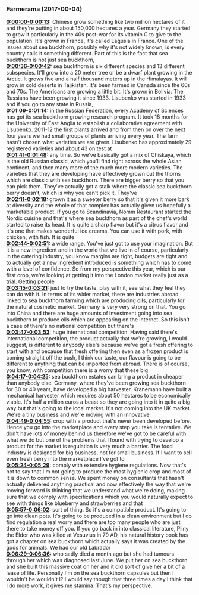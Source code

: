 ### Farmerama  (2017-00-04)
**[0:00:00-0:00:13](https://soundcloud.com/farmerama-radio/shorts-sea-buckthorn#t=0:00:00):**  Chinese grow something like two million hectares of it and they're putting in about 150,000  hectares a year. Germany they started to grow it particularly in the 40s post-war for its  vitamin C to give to the population. It's grown in France, it's called Lagusia in France. One  of the issues about sea buckthorn, possibly why it's not widely known, is every country calls it  something different. Part of this is the fact that sea buckthorn is not just sea buckthorn,  
**[0:00:36-0:00:42](https://soundcloud.com/farmerama-radio/shorts-sea-buckthorn#t=0:00:36):**  sea buckthorn is six different species and 13 different subspecies. It'll grow into a 20 meter  tree or be a dwarf plant growing in the Arctic. It grows five and a half thousand meters up in  the Himalayas. It will grow in cold deserts in Tajikistan. It's been farmed in Canada since the  60s and 70s. The Americans are growing a little bit. It's grown in Bolivia. The Russians have been  growing it since 1933. Lisubenko was started in 1933 and if you go to any state in Russia,  
**[0:01:09-0:01:14](https://soundcloud.com/farmerama-radio/shorts-sea-buckthorn#t=0:01:09):**  in the Russian Federation, every Academy of Sciences has got its sea buckthorn growing  research program. It took 18 months for the University of East Anglia to establish a  collaborative agreement with Lisubenko. 2011-12 the first plants arrived and from then on over  the next four years we had small groups of plants arriving every year. The farm hasn't chosen what  varieties we are given. Lisubenko has approximately 29 registered varieties and about 43 on test at  
**[0:01:41-0:01:48](https://soundcloud.com/farmerama-radio/shorts-sea-buckthorn#t=0:01:41):**  any time. So we've basically got a mix of Chiskaya, which is the old Russian classic, which you'll  find right across the whole Asian continent, and then many more of the much more modern varieties.  The varieties that they are developing have effectively grown out the thorns which are  classic with sea buckthorn. There are bigger berry so that you can pick them. They've actually got  a stalk where the classic sea buckthorn berry doesn't, which is why you can't pick it. They've  
**[0:02:11-0:02:18](https://soundcloud.com/farmerama-radio/shorts-sea-buckthorn#t=0:02:11):**  grown it as a sweeter berry so that it's given it more bark at diversity and the whole of that  complex has actually given us hopefully a marketable product. If you go to Scandinavia,  Nomm Restaurant started the Nordic cuisine and that's where sea buckthorn as part of the chef's  world started to raise its head. It is quite a sharp flavor but it's a citrus flavor and it's  one that makes wonderful ice creams. You can use it with pork, with chicken, with fish. It is quite  
**[0:02:44-0:02:51](https://soundcloud.com/farmerama-radio/shorts-sea-buckthorn#t=0:02:44):**  a wide range. You've just got to use your imagination. But it is a new ingredient and in  the world that we live in of course, particularly in the catering industry, you know margins are  tight, budgets are tight and to actually get a new ingredient introduced is something which has to  come with a level of confidence. So from my perspective this year, which is our first crop,  we're looking at getting it into the London market really just as a trial. Getting people  
**[0:03:15-0:03:21](https://soundcloud.com/farmerama-radio/shorts-sea-buckthorn#t=0:03:15):**  just to try the taste, play with it, see what they feel they can do with it. In terms of its  wider market, there are industries abroad linked to sea buckthorn farming which are producing oils,  particularly for the natural cosmetic market. Germany is very very strong on that. You go into  China and there are huge amounts of investment going into sea buckthorn to produce oils which  are appearing on the internet. So this isn't a case of there's no national competition but there's  
**[0:03:47-0:03:53](https://soundcloud.com/farmerama-radio/shorts-sea-buckthorn#t=0:03:47):**  huge international competition. Having said there's international competition, the product actually  that we're growing, I would suggest, is different to anybody else's because we've got a fresh offering  to start with and because that fresh offering then even as a frozen product is coming straight  off the bush, I think our taste, our flavour is going to be different to anything that can be  imported from abroad. There is of course, you know, with competition there is a worry that these big  
**[0:04:17-0:04:25](https://soundcloud.com/farmerama-radio/shorts-sea-buckthorn#t=0:04:17):**  sea buckthorn estates can bring a product in cheaper than anybody else. Germany, where they've  been growing sea buckthorn for 30 or 40 years, have developed a big harvester. Kranemann have  built a mechanical harvester which requires about 50 hectares to be economically viable. It's half a  million euros a beast so they are going into it in quite a big way but that's going to the local  market. It's not coming into the UK market. We're a tiny business and we're moving with an innovative  
**[0:04:49-0:04:55](https://soundcloud.com/farmerama-radio/shorts-sea-buckthorn#t=0:04:49):**  crop with a product that's never been developed before. Hence you go into the marketplace and  every step you take is tentative. We don't have lots of money behind us therefore we've got to be  careful with what we do but one of the problems that I found with trying to develop a product for  the market is regulation is very much a barrier. The food industry is designed for big business,  not for small business. If I want to sell even fresh berry into the marketplace I've got to  
**[0:05:24-0:05:29](https://soundcloud.com/farmerama-radio/shorts-sea-buckthorn#t=0:05:24):**  comply with extensive hygiene regulations. Now that's not to say that I'm not going to produce  the most hygienic crop and most of it is down to common sense. We spent money on consultants that  hasn't actually delivered anything practical and now effectively the way that we're moving forward  is thinking that we understand what we're doing, making sure that we comply with specifications  which you would naturally expect to see with things like blueberry and strawberries and that  
**[0:05:57-0:06:02](https://soundcloud.com/farmerama-radio/shorts-sea-buckthorn#t=0:05:57):**  sort of thing. So it's a compatible product. It's going to go into clean pots. It's going to be  produced in a clean environment but I do find regulation a real worry and there are too many  people who are just there to take money off you. If you go back in into classical literature,  Pliny the Elder who was killed at Vesuvius in 79 AD, his natural history book has got a chapter on  sea buckthorn which actually says it was created by the gods for animals. We had our old Labrador  
**[0:06:29-0:06:36](https://soundcloud.com/farmerama-radio/shorts-sea-buckthorn#t=0:06:29):**  who sadly died a month ago but she had tumours through her which was diagnosed last June. We put  her on sea buckthorn and she built this massive coat on her and it did sort of give her a bit of  a lease of life. Personally I'm on the sea buckthorn capsules but then I wouldn't be wouldn't I? I would say  though that three times a day I think that I do more work, it gives me stamina. That's my perspective.  